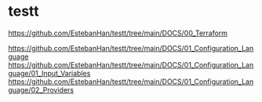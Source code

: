 # testt


https://github.com/EstebanHan/testt/tree/main/DOCS/00_Terraform

https://github.com/EstebanHan/testt/tree/main/DOCS/01_Configuration_Language
https://github.com/EstebanHan/testt/tree/main/DOCS/01_Configuration_Language/01_Input_Variables
https://github.com/EstebanHan/testt/tree/main/DOCS/01_Configuration_Language/02_Providers
